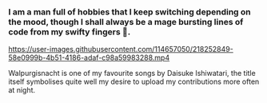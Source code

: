 ### I am a man full of hobbies that I keep switching depending on the mood, though I shall always be a mage bursting lines of code from my swifty fingers 🧙‍.


https://user-images.githubusercontent.com/114657050/218252849-58e0999b-4b51-4186-adaf-c98a59983288.mp4

Walpurgisnacht is one of my favourite songs by Daisuke Ishiwatari, the title itself symbolises quite well my desire to upload my contributions more often at night. 


<!--
**Applethal/Applethal** is a ✨ _special_ ✨ repository because its `README.md` (this file) appears on your GitHub profile.

Here are some ideas to get you started:

- 🔭 I’m currently working on ...
- 🌱 I’m currently learning ...
- 👯 I’m looking to collaborate on ...
- 🤔 I’m looking for help with ...
- 💬 Ask me about ...
- 📫 How to reach me: ...
- 😄 Pronouns: ...
- ⚡ Fun fact: ...
-->
